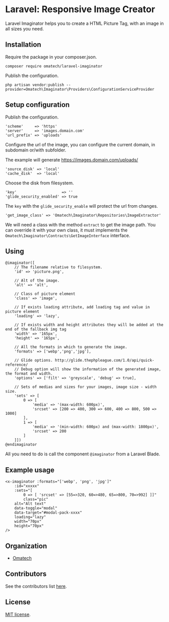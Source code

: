 # Laravel: Responsive Image Creator

Laravel Imaginator helps you to create a HTML Picture Tag, with an image in all sizes you need.

## Installation

Require the package in your composer.json.

```
composer require omatech/laravel-imaginator
```

Publish the configuration.

```
php artisan vendor:publish --provider=Omatech\Imaginator\Providers\ConfigurationServiceProvider
```

## Setup configuration

Publish the configuration.

```
'scheme'     => 'https' 
'server'     => 'images.domain.com'
'url_prefix' => 'uploads'
```

Configure the url of the image, you can configure the current domain, in subdomain or/with subfolder.

The example will generate https://images.domain.com/uploads/

```
'source_disk' => 'local'
'cache_disk'  => 'local'
```

Choose the disk from filesystem.

```
'key'                    => ''
'glide_security_enabled' => true
```

The `key` with the `glide_security_enable` will protect the url from changes.

```
'get_image_class' => 'Omatech\Imaginator\Repositories\ImageExtractor'
```

We will need a class with the method `extract` to get the image path. You can override it with your own class, it must implements the `Omatech\Imaginator\Contracts\GetImageInterface` interface.

## Using

```
@imaginator([
    // The filename relative to filesystem.
    'id' => 'picture.png',

    // Alt of the image.
    'alt' => 'alt',

    // Class of picture element
    'class' => 'image',

    // If exists loading attribute, add loading tag and value in picture element
    'loading' => 'lazy',
    
    // If exists width and height attributes they will be added at the end of the fallback img tag
    'width' => '165px',
    'height' => '165px',

    // All the formats in which to generate the image.
    'formats' => ['webp','png','jpg'],

    // Glide options. http://glide.thephpleague.com/1.0/api/quick-reference/
    // Debug option will show the information of the generated image, the format and width.
    'options' => ['filt' => 'greyscale', 'debug' => true],

    // Sets of medias and sizes for your images, image size - width size.
    'sets' => [
        0 => [
            'media' => '(max-width: 600px)',
            'srcset' => [200 => 400, 300 => 600, 400 => 800, 500 => 1000]
        ],
        1 => [
            'media' => '(min-width: 600px) and (max-width: 1800px)',
            'srcset' => 200
        ]
    ]])
@endimaginator
```

All you need to do is call the component `@imaginator` from a Laravel Blade.

## Example usage

```
<x-imaginator :formats="['webp', 'png', 'jpg']"
    :id="xxxxx" 
    :sets="[
        0 => [ 'srcset' => [55=>320, 60=>480, 65=>800, 70=>992] ]]" 
        class="pic"
    alt="Alt text" 
    data-toggle="modal"
    data-target="#modal-pack-xxxx" 
    loading="lazy"
    width="70px"
    height="70px"
/>
```

## Organization

* [Omatech](https://www.omatech.com)

## Contributors

See the contributors list [here](https://github.com/omatech/laravel-imaginator/graphs/contributors).

## License
[MIT license](http://opensource.org/licenses/MIT).
